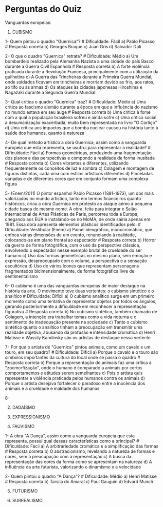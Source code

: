 # Perguntas do Quiz
Vanguardas europeias:
1. CUBISMO

1- Quem pintou o quadro "Guernica"? # Dificuldade: Fácil
   a) Pablo Picasso # Resposta correta
   b) Georges Braque
   c) Juan Gris
   d) Salvador Dali
   
2- O que o quadro "Guernica" retrata? # Dificuldade: Médio
   a) Um bombardeio realizado pela Alemanha Nazista a uma cidade do país Basco durante a Guerra Civil Espanhola # Resposta correta
   b) A forte violência praticada durante a Revolução Francesa, principalmente com a utilização da guilhotina
   c) A Guerra das Trincheiras durante a Primeira Guerra Mundial, onde soldados  ficavam em trincheiras e morriam devido ao frio, aos ratos, ao tifo ou às armas
   d) Os ataques às cidades japonesas Hiroshima e Nagazaki durante a Segunda Guerra Mundial

3- Qual crítica o quadro "Guernica" traz? # Dificuldade: Médio
   a) Uma crítica ao fascismo alemão durante a época em que a influência do nazismo no mundo estava em seu auge # Resposta correta
   b) Uma crítica à fome com a qual a população brasileira sofreu e ainda sofre
   c) Uma crítica social à desumanização exacerbada, muito bem representada no livro "O Cortiço"
   d) Uma crítica aos impactos que a bomba nuclear causou na história tanto à saúde dos humanos, quanto à natureza

4- De qual método artístico a obra Guernica, assim como a vanguarda europeia que esta representa, se usufrui para representar a realidade? # Dificuldade: Fácil
   a) Formas geométricas, produzindo uma fragmentação dos planos e das perspectivas e compondo a realidade de forma inusitada # Resposta correta
   b) Cores vibrantes e diferentes, utilizando frequentemente os conceitos de luz e sombra
   c) Colagem e montagem de figuras distintas, cada uma com estilos artísticos diferentes
   d) Pinceladas variadas e de diferentes cores que em conjunto formam uma complexa figura

5- (Enem/2011) O pintor espanhol Pablo Picasso (1881-1973), um dos mais valorizados no mundo artístico, tanto em termos financeiros quanto históricos, criou a obra Guernica em protesto ao ataque aéreo à pequena cidade basca de mesmo nome. A obra, feita para integrar o Salão Internacional de Artes Plásticas de Paris, percorreu toda a Europa, chegando aos EUA e instalando-se no MoMA, de onde sairia apenas em 1981. Essa obra apresenta elementos plásticos identificados pelo: # Dificuldade: Vestibular (Enem)
   a) Painel ideográfico, monocromático, que enfoca várias dimensões de um evento, renunciando à realidade, colocando-se em plano frontal ao espectador # Resposta correta
   b) Horror da guerra de forma fotográfica, com o uso da perspectiva clássica, envolvendo o espectador nesse exemplo brutal de crueldade do ser humano
   c) Uso das formas geométricas no mesmo plano, sem emoção e expressão, despreocupado com o volume, a perspectiva e a sensação escultórica
   d) Uso de vários ícones que representam personagens fragmentados bidimensionalmente, de forma fotográfica livre de sentimentalismo

6- O cubismo é uma das vanguardas europeias de maior destaque na história da arte. O movimento teve duas vertentes: o cubismo sintético e o analítico # Dificuldade: Difícil
   a) O cubismo analítico surge em um primeiro momento como uma tentativa de representar objetos por todos os ângulos, gerando posteriormente a dificuldade em reconhecer a representação figurativa # Resposta correta
   b) No cubismo sintético, também chamado de Colagem, a intenção era trabalhar temas como a vida noturna e o sentimento de inadequação presente na sociedade
   c) Tanto o cubismo sintético quanto o analítico tinham a preocupação em transmitir uma realidade objetiva, abusando da profusão e intensidade cromática
   d) Henri Matisse e Wassily Kandinsky são os artistas de destaque nessa vertente

7- Por que o artista de "Guernica" pintou animais, como um cavalo e um touro, em seu quadro? # Dificuldade: Difícil
    a) Porque o cavalo e o touro são símbolos importantes da cultura do local onde se passa o quadro # Resposta correta
    b) Porque a representação de animais faz uma crítica à "zoomorfização", onde o humano é comparado a animais por certos comportamentos e atitudes serem semelhantes
    c) Pois o artista quis representar a violência praticada pelos humanos contra os animais
    d) Porque o artista desejava fortalecer o paradoxo entre a inocência dos animais e a crueldade e maldade dos humanos

8- 

2. DADAÍSMO

3. EXPRESSIONISMO
   
4. FAUVISMO

1- A obra "A Dança", assim como a vanguarda europeia que esta representa, possui qual dessas características como a principal? # Dificuldade: Fácil
    a) A arbitrariedade cromática e a simplificação das formas # Resposta correta
    b) O abstracionismo, revelando a natureza de formas e cores, sem a preocupação com a representação
    c) A busca da representação das cores da forma como se apresentam na natureza
    d)  A influência da arte futurista, valorizando o dinamismo e a velocidade

2- Quem pintou o quadro "A Dança"? # Dificuldade: Médio
    a) Henri Matisse # Resposta correta
    b) Tarsila do Amaral
    c) Paul Gauguin
    d) Edvard Munch
    
5. FUTURISMO

6. SURREALISMO
